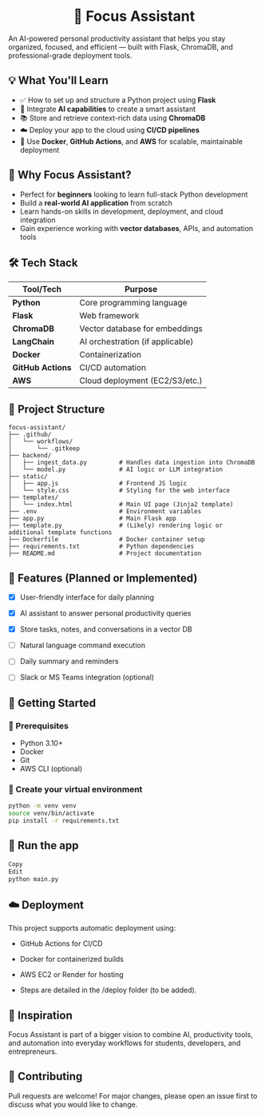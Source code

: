 <h1 align="center">🚀 Focus Assistant</h1>

An AI-powered personal productivity assistant that helps you stay organized, focused, and efficient — built with Flask, ChromaDB, and professional-grade deployment tools.


## 💡 What You'll Learn

- ✅ How to set up and structure a Python project using **Flask**
- 🧠 Integrate **AI capabilities** to create a smart assistant
- 📚 Store and retrieve context-rich data using **ChromaDB**
- ☁️ Deploy your app to the cloud using **CI/CD pipelines**
- 🐳 Use **Docker**, **GitHub Actions**, and **AWS** for scalable, maintainable deployment



## 📌 Why Focus Assistant?

- Perfect for **beginners** looking to learn full-stack Python development  
- Build a **real-world AI application** from scratch  
- Learn hands-on skills in development, deployment, and cloud integration  
- Gain experience working with **vector databases**, APIs, and automation tools



## 🛠️ Tech Stack

| Tool/Tech         | Purpose                         |
|-------------------|----------------------------------|
| **Python**        | Core programming language        |
| **Flask**         | Web framework                    |
| **ChromaDB**      | Vector database for embeddings   |
| **LangChain**     | AI orchestration (if applicable) |
| **Docker**        | Containerization                 |
| **GitHub Actions**| CI/CD automation                 |
| **AWS**           | Cloud deployment (EC2/S3/etc.)   |



## 📁 Project Structure 

    focus-assistant/
    ├── .github/
    │   └── workflows/
    │       └── .gitkeep
    ├── backend/
    │   ├── ingest_data.py         # Handles data ingestion into ChromaDB
    │   └── model.py               # AI logic or LLM integration
    ├── static/
    │   ├── app.js                 # Frontend JS logic
    │   └── style.css              # Styling for the web interface
    ├── templates/
    │   └── index.html             # Main UI page (Jinja2 template)
    ├── .env                       # Environment variables
    ├── app.py                     # Main Flask app
    ├── template.py                # (Likely) rendering logic or additional template functions
    ├── Dockerfile                 # Docker container setup
    ├── requirements.txt           # Python dependencies
    ├── README.md                  # Project documentation


## 🚧 Features (Planned or Implemented)

- [x] User-friendly interface for daily planning  
- [x] AI assistant to answer personal productivity queries  
- [x] Store tasks, notes, and conversations in a vector DB  
- [ ] Natural language command execution  
- [ ] Daily summary and reminders  
- [ ] Slack or MS Teams integration (optional)


## 🧪 Getting Started

### 🔧 Prerequisites
- Python 3.10+
- Docker
- Git
- AWS CLI (optional)

### 🐍 Create your virtual environment
```bash
python -m venv venv
source venv/bin/activate
pip install -r requirements.txt
```

## 🚀 Run the app
```bash
Copy
Edit
python main.py

```

## ☁️ Deployment
This project supports automatic deployment using:

 - GitHub Actions for CI/CD

 - Docker for containerized builds

 - AWS EC2 or Render for hosting

 - Steps are detailed in the /deploy folder (to be added).

## 🧠 Inspiration

Focus Assistant is part of a bigger vision to combine AI, productivity tools, and automation into everyday workflows for students, developers, and entrepreneurs.


## 🙌 Contributing
Pull requests are welcome! For major changes, please open an issue first to discuss what you would like to change.
